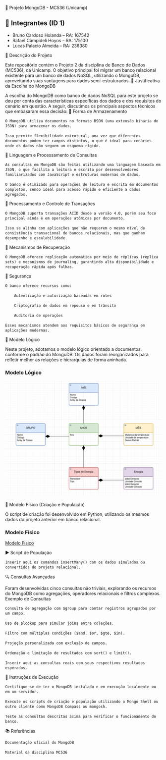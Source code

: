 📁 Projeto MongoDB - MC536 (Unicamp)

## 👥 Integrantes (ID 1)

- Bruno Cardoso Holanda  – RA: 167542
- Rafael Campideli Hoyos – RA: 175100  
- Lucas Palacio Almeida  – RA: 236380


📌 Descrição do Projeto

Este repositório contém o Projeto 2 da disciplina de Banco de Dados (MC536), da Unicamp. O objetivo principal foi migrar um banco relacional existente para um banco de dados NoSQL, utilizando o MongoDB, aproveitando suas vantagens para dados semi-estruturados.
🧠 Justificativa da Escolha do MongoDB

A escolha do MongoDB como banco de dados NoSQL para este projeto se deu por conta das características específicas dos dados e dos requisitos do cenário em questão. A seguir, discutimos os principais aspectos técnicos que embasaram essa decisão:
🔹 Forma de Armazenamento

    O MongoDB utiliza documentos no formato BSON (uma extensão binária do JSON) para armazenar os dados.

    Isso permite flexibilidade estrutural, uma vez que diferentes documentos podem ter campos distintos, o que é ideal para cenários onde os dados não seguem um esquema rígido.

🔹 Linguagem e Processamento de Consultas

    As consultas em MongoDB são feitas utilizando uma linguagem baseada em JSON, o que facilita a leitura e escrita por desenvolvedores familiarizados com JavaScript e estruturas modernas de dados.

    O banco é otimizado para operações de leitura e escrita em documentos completos, sendo ideal para acesso rápido e eficiente a dados agregados.

🔹 Processamento e Controle de Transações

    O MongoDB suporta transações ACID desde a versão 4.0, porém seu foco principal ainda é em operações atômicas por documento.

    Isso se alinha com aplicações que não requerem o mesmo nível de consistência transacional de bancos relacionais, mas que ganham desempenho e escalabilidade.

🔹 Mecanismos de Recuperação

    O MongoDB oferece replicação automática por meio de réplicas (replica sets) e mecanismos de journaling, garantindo alta disponibilidade e recuperação rápida após falhas.

🔹 Segurança

    O banco oferece recursos como:

        Autenticação e autorização baseadas em roles

        Criptografia de dados em repouso e em trânsito

        Auditoria de operações

    Esses mecanismos atendem aos requisitos básicos de segurança em aplicações modernas.

📄 Modelo Lógico

Neste projeto, adotamos o modelo lógico orientado a documentos, conforme o padrão do MongoDB. Os dados foram reorganizados para refletir melhor as relações e hierarquias de forma aninhada.

### Modelo Lógico

![Modelo Lógico](Modelos/Modelo_Logico/Modelo_Logico.png)

🧱 Modelo Físico (Criação e População)

O script de criação  foi desenvolvido em Python, utilizando os mesmos dados do projeto anterior em banco relacional.

### Modelo Físico

[Modelo Físico](https://github.com/Palacio-dev/Projeto-MongoDB/tree/main/Modelos/Modelo_Fisico)

▶️ Script de População

    Inserir aqui os comandos insertMany() com os dados simulados ou convertidos do projeto relacional.

🔍 Consultas Avançadas

Foram desenvolvidas cinco consultas não triviais, explorando os recursos do MongoDB como agregações, operadores relacionais e filtros complexos.
Exemplo de Consultas

    Consulta de agregação com $group para contar registros agrupados por um campo.

    Uso de $lookup para simular joins entre coleções.

    Filtro com múltiplas condições ($and, $or, $gte, $in).

    Projeção personalizada com exclusão de campos.

    Ordenação e limitação de resultados com sort() e limit().

    Inserir aqui as consultas reais com seus respectivos resultados esperados.

📎 Instruções de Execução

    Certifique-se de ter o MongoDB instalado e em execução localmente ou em um servidor.

    Execute os scripts de criação e população utilizando o Mongo Shell ou outro cliente como MongoDB Compass ou mongosh.

    Teste as consultas descritas acima para verificar o funcionamento do banco.

📚 Referências

    Documentação oficial do MongoDB

    Material da disciplina MC536

